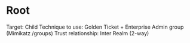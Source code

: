 # Root

Target: Child
Technique to use: Golden Ticket + Enterprise Admin group (Mimikatz /groups)
Trust relationship: Inter Realm (2-way)